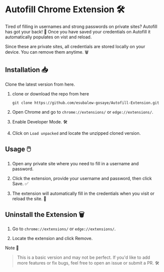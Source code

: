 # Autofill Chrome Extension 🛠️

Tired of filling in usernames and strong passwords on private sites? Autofill has got your back! 🚀 Once you have saved your credentials on Autofill it automatically populates on vist and reload.

Since these are private sites, all credentials are stored locally on your device. You can remove them anytime. 🗑️

## Installation 📥

Clone the latest version from here.


1. clone or download the repo from here

    ```git clone https://github.com/esubalew-gosaye/Autofill-Extension.git```

2. Open Chrome and go to `chrome://extensions/` or `edge://extensions/`.

3. Enable Developer Mode. 🛠️

4. Click on `Load unpacked` and locate the unzipped cloned version.

## Usage 🖱️

1. Open any private site where you need to fill in a username and password.

2. Click the extension, provide your username and password, then click Save. ✅

3. The extension will automatically fill in the credentials when you visit or reload the site. 🔄

## Uninstall the Extension 🗑️

1. Go to `chrome://extensions/` or `edge://extensions/`.

2. Locate the extension and click Remove.

Note 📝
> This is a basic version and may not be perfect. If you'd like to add more features or fix bugs, feel free to open an issue or submit a PR. 🛠️